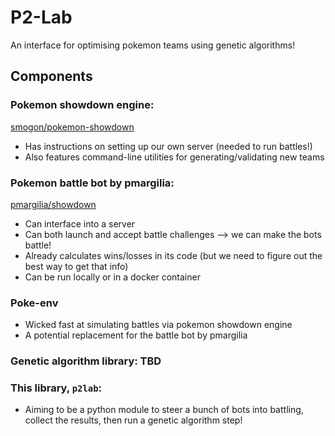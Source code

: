 # P2-Lab

An interface for optimising pokemon teams using genetic algorithms!

## Components

### Pokemon showdown engine:
[smogon/pokemon-showdown](https://github.com/smogon/pokemon-showdown)

- Has instructions on setting up our own server (needed to run battles!)
- Also features command-line utilities for generating/validating new teams

### Pokemon battle bot by pmargilia:
[pmargilia/showdown](https://github.com/pmariglia/showdown)

- Can interface into a server
- Can both launch and accept battle challenges --> we can make the bots battle!
- Already calculates wins/losses in its code (but we need to figure out the best
  way to get that info)
- Can be run locally or in a docker container

### Poke-env 

- Wicked fast at simulating battles via pokemon showdown engine
- A potential replacement for the battle bot by pmargilia

###  Genetic algorithm library: TBD

### This library, `p2lab`:

- Aiming to be a python module to steer a bunch of bots into battling, collect
  the results, then run a genetic algorithm step!
